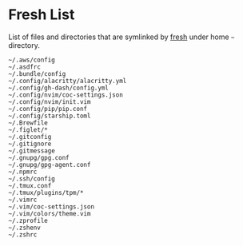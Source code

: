 # Fresh List

List of files and directories that are symlinked by [fresh](https://freshshell.com) under home `~` directory.

```text
~/.aws/config
~/.asdfrc
~/.bundle/config
~/.config/alacritty/alacritty.yml
~/.config/gh-dash/config.yml
~/.config/nvim/coc-settings.json
~/.config/nvim/init.vim
~/.config/pip/pip.conf
~/.config/starship.toml
~/.Brewfile
~/.figlet/*
~/.gitconfig
~/.gitignore
~/.gitmessage
~/.gnupg/gpg.conf
~/.gnupg/gpg-agent.conf
~/.npmrc
~/.ssh/config
~/.tmux.conf
~/.tmux/plugins/tpm/*
~/.vimrc
~/.vim/coc-settings.json
~/.vim/colors/theme.vim
~/.zprofile
~/.zshenv
~/.zshrc
```
